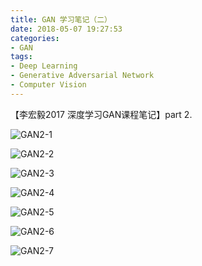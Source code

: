 ```yaml
---
title: GAN 学习笔记（二）
date: 2018-05-07 19:27:53
categories:
- GAN
tags:
- Deep Learning
- Generative Adversarial Network
- Computer Vision
---
```

【李宏毅2017 深度学习GAN课程笔记】part 2.

<!-- more -->

![GAN2-1](http://p6a2eqn18.bkt.clouddn.com/1.jpg)

![GAN2-2](http://p6a2eqn18.bkt.clouddn.com/2.jpg)

![GAN2-3](http://p6a2eqn18.bkt.clouddn.com/3.jpg)

![GAN2-4](http://p6a2eqn18.bkt.clouddn.com/4.jpg)

![GAN2-5](http://p6a2eqn18.bkt.clouddn.com/5.jpg)

![GAN2-6](http://p6a2eqn18.bkt.clouddn.com/6.jpg)

![GAN2-7](http://p6a2eqn18.bkt.clouddn.com/7.jpg)
